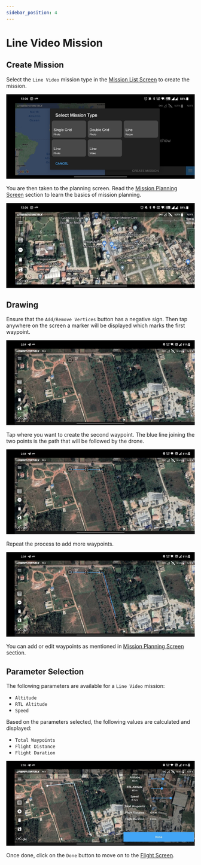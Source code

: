```yaml
---
sidebar_position: 4
---
```


# Line Video Mission

## Create Mission

Select the `Line Video` mission type in the [Mission List Screen](../overview/mission-list-screen.md) to create the
mission.

![Create](img/line-video-create.jpg)

You are then taken to the planning screen. Read the [Mission Planning Screen](../overview/mission-planning-screen.md)
section to learn the basics of mission planning.

![Overview](img/line-video-overview.jpg)


## Drawing

Ensure that the `Add/Remove Vertices` button has a negative sign. Then tap anywhere on the screen a marker will be
displayed which marks the first waypoint.

![Waypoint 1](img/line-video-waypoint-1.jpg)

Tap where you want to create the second waypoint. The blue line joining the two points is the path that will be followed
by the drone. 

![Waypoint 2](img/line-video-waypoint-2.jpg)

Repeat the process to add more waypoints.

![Waypoint 3](img/line-video-waypoint-3.jpg)

You can add or edit waypoints as mentioned in [Mission Planning Screen](../overview/mission-list-screen.md) section.


## Parameter Selection

The following parameters are available for a `Line Video` mission:

- `Altitude`
- `RTL Altitude`
- `Speed`

Based on the parameters selected, the following values are calculated and displayed:

- `Total Waypoints`
- `Flight Distance`
- `Flight Duration`

![Parameters and Data](img/line-video-params.jpg)

Once done, click on the `Done` button to move on to the [Flight Screen](../overview/flight-screen.md).
